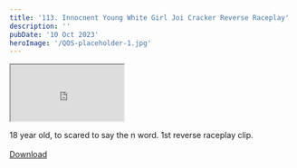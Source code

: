 ```yaml
---
title: '113. Innocnent Young White Girl Joi Cracker Reverse Raceplay'
description: ''
pubDate: '10 Oct 2023'
heroImage: '/QOS-placeholder-1.jpg'
---
```

<iframe src="https://drive.google.com/file/d/1GiYkILFRG442KVGy--h7gqUAbMOF7NYD/preview" width="200" height="100" allow="autoplay" allowfullscreen="allowfullscreen"></iframe>

18 year old, to scared to say the n word. 1st reverse raceplay clip.
<br>
<br>
<a class="read_more" href="https://drive.google.com/file/d/1GiYkILFRG442KVGy--h7gqUAbMOF7NYD/view?usp=sharing">Download</a>